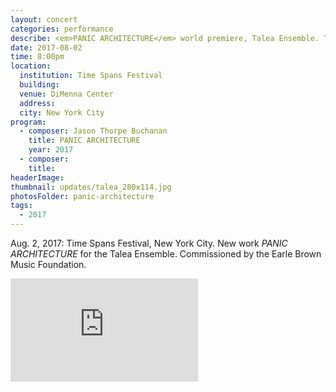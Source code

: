 ```yaml
---
layout: concert
categories: performance
describe: <em>PANIC ARCHITECTURE</em> world premiere, Talea Ensemble. Time Spans Festival, NYC.
date: 2017-08-02
time: 8:00pm
location:
  institution: Time Spans Festival
  building:
  venue: DiMenna Center
  address:
  city: New York City
program:
  - composer: Jason Thorpe Buchanan
    title: PANIC ARCHITECTURE
    year: 2017
  - composer:
    title:
headerImage:
thumbnail: updates/talea_280x114.jpg
photosFolder: panic-architecture
tags:
  - 2017
---
```


Aug. 2, 2017: Time Spans Festival, New York City. New work *PANIC ARCHITECTURE* for the Talea Ensemble. Commissioned by the Earle Brown Music Foundation.

<section class="score-vid-header module-bg-dark" background-color="#051f4a">
<div class="row full-width" width="100%">
    <div class="col-12 nopadding"><iframe class="embed-responsive-item" height="165vh" src="https://player.vimeo.com/video/245320082" frameborder="0" allowfullscreen></iframe></div><br>
</div>
</section>
